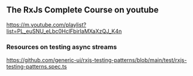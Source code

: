 
## The RxJs Complete Course on youtube

https://m.youtube.com/playlist?list=PL_euSNU_eLbc0HclFbirIaMXaXzQJ_K4n

### Resources on testing async streams

https://github.com/generic-ui/rxjs-testing-patterns/blob/main/test/rxjs-testing-patterns.spec.ts